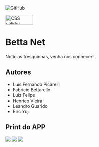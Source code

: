![GitHub](https://img.shields.io/github/license/LuisFer2005Pg/2emib-ac1)

<p>
    <a href="https://jigsaw.w3.org/css-validator/check/referer">
        <img style="border:0;width:88px;height:31px"
            src="https://jigsaw.w3.org/css-validator/images/vcss-blue"
            alt="CSS válido!" />
    </a>
</p>

# Betta Net
Notícias fresquinhas, venha nos conhecer!
## Autores
- Luis Fernando Picarelli
- Fabricio Bettarello
- Luiz Felipe
- Henrico Vieira
- Leandro Guarido
- Eric Yuji
## Print do APP
<img src="https://cdn.discordapp.com/attachments/973720821900136479/1028810571342164020/unknown.png">
<img src="https://cdn.discordapp.com/attachments/819908302107705358/1045147771646267433/image.png">
<img src="https://cdn.discordapp.com/attachments/819908302107705358/1045147700196290640/image.png">
